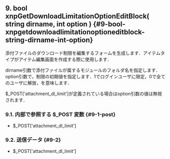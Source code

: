 ## 9\. bool xnpGetDownloadLimitationOptionEditBlock( string dirname, int option ) {#9-bool-xnpgetdownloadlimitationoptioneditblock-string-dirname-int-option}

添付ファイルのダウンロード制限を編集するフォームを生成します．アイテムタイプがアイテム編集画面を作成する際に使用します．

dirname引数で添付ファイルが属するモジュールのフォルダ名を指定します．option引数で，制限の初期値を指定します．1でログインユーザに限定，0で全てのユーザに解放，を意味します．

$_POST[&#039;attachment_dl_limit&#039;]が定義されている場合はoption引数の値は無視されます．

### 9.1\. 内部で参照する $_POST 変数 {#9-1-post}

*   $_POST[&#039;attachment_dl_limit&#039;]

### 9.2\. 送信データ {#9-2}

*   $_POST[&#039;attachment_dl_limit&#039;]